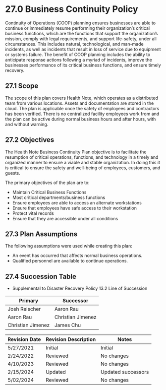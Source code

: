 # 27.0 Business Continuity Policy

Continuity of Operations (COOP) planning ensures businesses are able to continue
or immediately resume performing their organization’s critical business functions,
which are the functions that support the organization’s mission, comply with legal
requirements, and support life-safety, under all circumstances. This includes natural,
technological, and man-made incidents, as well as incidents that result in loss of 
service due to equipment or systems failure. 
The benefit of COOP planning includes the ability to anticipate response
actions following a myriad of incidents, improve the businesses performance of its
critical business functions, and ensure timely recovery.

## 27.1 Scope

The scope of this plan covers Health Note, which operates as a distributed team from various locations.
Assets and documentation are stored in the cloud.
The plan is applicable once the safety of employees and contractors has been verified. 
There is no centralized facility employees work from and the plan can be active during normal business hours
and after hours, with and without warning.

## 27.2 Objectives

The Health Note Business Continuity Plan objective is to facilitate the
resumption of critical operations, functions, and technology in a timely and
organized manner to ensure a viable and stable organization. In doing this it is
critical to ensure the safety and well-being of employees, customers, and guests.

The primary objectives of the plan are to:
- Maintain Critical Business Functions
- Most critical departments/business functions
- Ensure employees are able to access an alternate workstations
- Ensure that employees have safe access to their workstation
- Protect vital records
- Ensure that they are accessible under all conditions

## 27.3 Plan Assumptions

The following assumptions were used while creating this plan:
- An event has occurred that affects normal business operations.
- Qualified personnel are available to continue operations.

## 27.4 Succession Table

- Supplemental to Disaster Recovery Policy 13.2 Line of Succession

| Primary        | Successor      |
|----------------|----------------|
| Josh Reischer  | Aaron Rau      |
| Aaron Rau      | Christian Jimenez |
| Christian Jimenez | James Chu       |

| Revision Date | Revision Description        | Notes               |
| --------------| --------------------------- | ------------------- |
| 5/27/2021     | Initial                    | Initial          |
| 2/24/2022     | Reviewed                    | No changes          |
| 4/10/2023     | Reviewed                    | No changes          |
| 2/15/2024     | Updated                    | Updated successors          |
| 5/02/2024     | Reviewed                    | No changes          |
